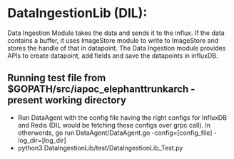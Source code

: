 # DataIngestionLib (DIL):

Data Ingestion Module takes the data and sends it to the influx. If the data contains a buffer, it uses ImageStore module to write to ImageStore and stores the handle of that in datapoint. The Data Ingestion module provides APIs to create datapoint, add fields and save the datapoints in influxDB.

## Running test file from $GOPATH/src/iapoc_elephanttrunkarch - present working directory
* Run DataAgent with the config file having the right configs for InfluxDB and Redis (DIL would be fetching these configs over grpc call). In otherwords,
  go run DataAgent/DataAgent.go -config=[config_file] -log_dir=[log_dir]
* python3 DataIngestionLib/test/DataIngestionLib_Test.py